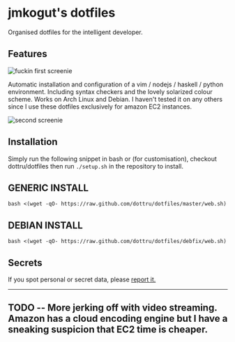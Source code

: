 # jmkogut's dotfiles

Organised dotfiles for the intelligent developer.

## Features

![fuckin first screenie](http://dottru.github.io/dotfiles/images/screen1.png) 

Automatic installation and configuration of a vim / nodejs / haskell / python environment. Including syntax checkers and the lovely solarized colour scheme. Works on Arch Linux and Debian. I haven't tested it on any others since I use these dotfiles exclusively for amazon EC2 instances.


![second screenie](http://dottru.github.io/dotfiles/images/screen2.png) 


## Installation

Simply run the following snippet in bash or (for customisation), checkout dottru/dotfiles then run `./setup.sh` in the repository to install.

## GENERIC INSTALL


```bash <(wget -qO- https://raw.github.com/dottru/dotfiles/master/web.sh)```


## DEBIAN INSTALL


```bash <(wget -qO- https://raw.github.com/dottru/dotfiles/debfix/web.sh)```

## Secrets

If you spot personal or secret data, please [report it.](https://help.github.com/articles/remove-sensitive-data)

----------------------------------------------------------

## TODO -- More jerking off with video streaming. Amazon has a cloud encoding engine but I have a sneaking suspicion that EC2 time is cheaper.

[dotfiles]:  https://github.com/dottru/dotfiles
[showmarks]: https://github.com/juanpabloaj/ShowMarks
